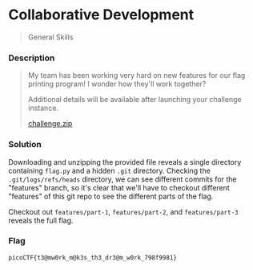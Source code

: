 # Collaborative Development
> General Skills

### Description
> My team has been working very hard on new features for our flag printing program! I wonder how they'll work together?
>
> Additional details will be available after launching your challenge instance.
>
> [challenge.zip](https://artifacts.picoctf.net/c_titan/179/challenge.zip)

### Solution
Downloading and unzipping the provided file reveals a single directory containing `flag.py` and a hidden `.git` directory. Checking the `.git/logs/refs/heads` directory, we can see different commits for the "features" branch, so it's clear that we'll have to checkout different "features" of this git repo to see the different parts of the flag.

Checkout out `features/part-1`, `features/part-2`, and `features/part-3` reveals the full flag.

### Flag
`picoCTF{t3@mw0rk_m@k3s_th3_dr3@m_w0rk_798f9981}`
